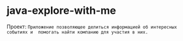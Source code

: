 # java-explore-with-me
Проект: ```Приложение позволяющее делиться информацией об интересных событиях и 
помогать найти компанию для участия в них.```
